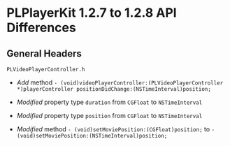 # PLPlayerKit 1.2.7 to 1.2.8 API Differences

## General Headers

```PLVideoPlayerController.h```

- *Add* method ```- (void)videoPlayerController:(PLVideoPlayerController *)playerController positionDidChange:(NSTimeInterval)position;```

- *Modified* property type ```duration``` from ```CGFloat``` to ```NSTimeInterval```
- *Modified* property type ```position``` from ```CGFloat``` to ```NSTimeInterval```
- *Modified* method ```- (void)setMoviePosition:(CGFloat)position;``` to ```- (void)setMoviePosition:(NSTimeInterval)position;```